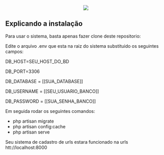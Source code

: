 <p align="center"><img src="https://laravel.com/assets/img/components/logo-laravel.svg"></p>

<p align="center">

## Explicando a instalação 

Para usar o sistema, basta apenas fazer clone deste repositorio:

Edite o arquivo .env que esta na raiz do sistema substituido os seguintes campos: 

DB_HOST=SEU_HOST_DO_BD

DB_PORT=3306

DB_DATABASE = [[SUA_DATABASE]]

DB_USERNAME = [[SEU_USUARIO_BANCO]]

DB_PASSWORD = [[SUA_SENHA_BANCO]]


Em seguida rodar os seguintes comandos:
 - php artisan migrate
 - php artisan config:cache
 - php artisan serve 
 
Seu sistema de cadastro de urls estara funcionado na urls htt://localhost:8000
